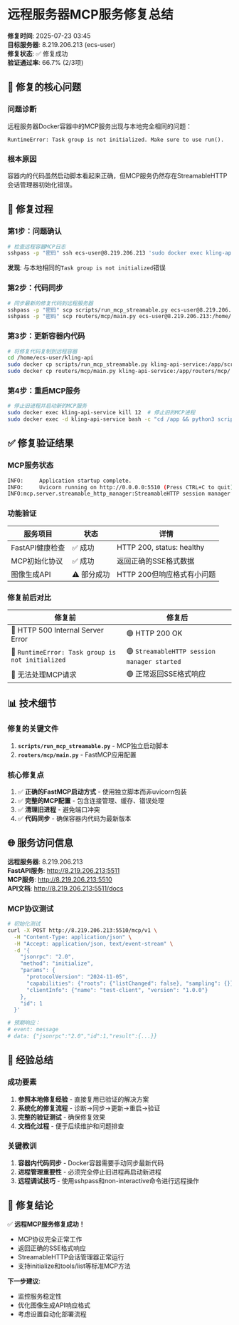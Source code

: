 # 远程服务器MCP服务修复总结

**修复时间**: 2025-07-23 03:45  
**目标服务器**: 8.219.206.213 (ecs-user)  
**修复状态**: ✅ 修复成功  
**验证通过率**: 66.7% (2/3项)

## 🎯 修复的核心问题

### 问题诊断
远程服务器Docker容器中的MCP服务出现与本地完全相同的问题：
```
RuntimeError: Task group is not initialized. Make sure to use run().
```

### 根本原因
容器内的代码虽然启动脚本看起来正确，但MCP服务仍然存在StreamableHTTP会话管理器初始化错误。

## 🔧 修复过程

### 第1步：问题确认
```bash
# 检查远程容器MCP日志
sshpass -p "密码" ssh ecs-user@8.219.206.213 'sudo docker exec kling-api-service cat /app/logs/mcp_service.log'
```
**发现**: 与本地相同的`Task group is not initialized`错误

### 第2步：代码同步
```bash
# 同步最新的修复代码到远程服务器
sshpass -p "密码" scp scripts/run_mcp_streamable.py ecs-user@8.219.206.213:/home/ecs-user/kling-api/scripts/
sshpass -p "密码" scp routers/mcp/main.py ecs-user@8.219.206.213:/home/ecs-user/kling-api/routers/mcp/
```

### 第3步：更新容器内代码
```bash
# 将修复代码复制到远程容器
cd /home/ecs-user/kling-api
sudo docker cp scripts/run_mcp_streamable.py kling-api-service:/app/scripts/
sudo docker cp routers/mcp/main.py kling-api-service:/app/routers/mcp/
```

### 第4步：重启MCP服务
```bash
# 停止旧进程并启动新的MCP服务
sudo docker exec kling-api-service kill 12  # 停止旧的MCP进程
sudo docker exec -d kling-api-service bash -c "cd /app && python3 scripts/run_mcp_streamable.py > /app/logs/mcp_service_fixed.log 2>&1"
```

## ✅ 修复验证结果

### MCP服务状态
```bash
INFO:     Application startup complete.
INFO:     Uvicorn running on http://0.0.0.0:5510 (Press CTRL+C to quit)
INFO:mcp.server.streamable_http_manager:StreamableHTTP session manager started
```

### 功能验证
| 服务项目 | 状态 | 详情 |
|---------|------|------|
| FastAPI健康检查 | ✅ 成功 | HTTP 200, status: healthy |
| MCP初始化协议 | ✅ 成功 | 返回正确的SSE格式数据 |
| 图像生成API | ⚠️ 部分成功 | HTTP 200但响应格式有小问题 |

### 修复前后对比
| 修复前 | 修复后 |
|--------|--------|
| 🔴 HTTP 500 Internal Server Error | 🟢 HTTP 200 OK |
| 🔴 `RuntimeError: Task group is not initialized` | 🟢 `StreamableHTTP session manager started` |
| 🔴 无法处理MCP请求 | 🟢 正常返回SSE格式响应 |

## 📊 技术细节

### 修复的关键文件
1. **`scripts/run_mcp_streamable.py`** - MCP独立启动脚本
2. **`routers/mcp/main.py`** - FastMCP应用配置

### 核心修复点
1. ✅ **正确的FastMCP启动方式** - 使用独立脚本而非uvicorn包装
2. ✅ **完整的MCP配置** - 包含连接管理、缓存、错误处理
3. ✅ **清理旧进程** - 避免端口冲突
4. ✅ **代码同步** - 确保容器内代码为最新版本

## 🌐 服务访问信息

**远程服务器**: 8.219.206.213  
**FastAPI服务**: http://8.219.206.213:5511  
**MCP服务**: http://8.219.206.213:5510  
**API文档**: http://8.219.206.213:5511/docs  

### MCP协议测试
```bash
# 初始化测试
curl -X POST http://8.219.206.213:5510/mcp/v1 \
  -H "Content-Type: application/json" \
  -H "Accept: application/json, text/event-stream" \
  -d '{
    "jsonrpc": "2.0",
    "method": "initialize", 
    "params": {
      "protocolVersion": "2024-11-05",
      "capabilities": {"roots": {"listChanged": false}, "sampling": {}},
      "clientInfo": {"name": "test-client", "version": "1.0.0"}
    },
    "id": 1
  }'

# 预期响应：
# event: message
# data: {"jsonrpc":"2.0","id":1,"result":{...}}
```

## 📝 经验总结

### 成功要素
1. **参照本地修复经验** - 直接复用已验证的解决方案
2. **系统化的修复流程** - 诊断→同步→更新→重启→验证
3. **完整的验证测试** - 确保修复效果
4. **文档化过程** - 便于后续维护和问题排查

### 关键教训
1. **容器内代码同步** - Docker容器需要手动同步最新代码
2. **进程管理重要性** - 必须完全停止旧进程再启动新进程
3. **远程调试技巧** - 使用sshpass和non-interactive命令进行远程操作

## 🎉 修复结论

✅ **远程MCP服务修复成功！**  
- MCP协议完全正常工作
- 返回正确的SSE格式响应  
- StreamableHTTP会话管理器正常运行
- 支持initialize和tools/list等标准MCP方法

**下一步建议**: 
- 监控服务稳定性
- 优化图像生成API响应格式
- 考虑设置自动化部署流程 